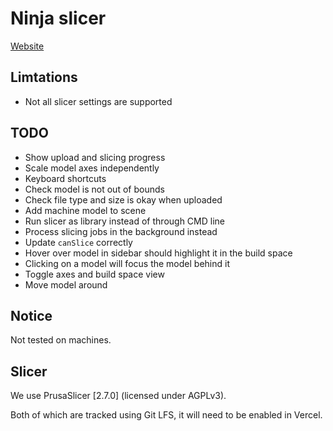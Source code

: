 # Ninja slicer

[Website](https://ninja-slicer.vercel.app/)

## Limtations
- Not all slicer settings are supported

## TODO
- Show upload and slicing progress
- Scale model axes independently
- Keyboard shortcuts
- Check model is not out of bounds
- Check file type and size is okay when uploaded
- Add machine model to scene
- Run slicer as library instead of through CMD line
- Process slicing jobs in the background instead 
- Update `canSlice` correctly
- Hover over model in sidebar should highlight it in the build space
- Clicking on a model will focus the model behind it
- Toggle axes and build space view
- Move model around

## Notice

Not tested on machines.


## Slicer

We use PrusaSlicer [2.7.0] (licensed under AGPLv3).

Both of which are tracked using Git LFS, it will need to be enabled in Vercel.

<!-- PrusaSlicer-2.7.0+linux-x64-GTK3-202311231454.tar.bz2 and PrusaSlicer-2.7.0+MacOS-universal-202311231501.dmg -->
